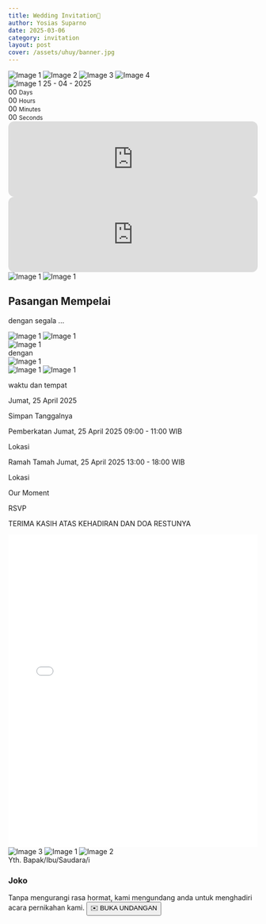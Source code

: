 ```yaml
---
title: Wedding Invitation💍
author: Yosias Suparno
date: 2025-03-06
category: invitation
layout: post
cover: /assets/uhuy/banner.jpg
---
```


<link rel="stylesheet" href="/assets/wedding_invitation/wedding.css">

<div class="wed-image-wrapper">
  <div class="wed-image-container">
      <img src="/assets/wedding_invitation/images/content/earth-small2.jpg" alt="Image 1">
      <img src="/assets/wedding_invitation/images/content/water-small2.gif" alt="Image 2">
      <img src="/assets/wedding_invitation/images/content/fire-small2.jpg" alt="Image 3">
      <img src="/assets/wedding_invitation/images/content/wind-small2.jpg" alt="Image 4">
      <!-- Center Image Positioned Correctly -->
      <div class="wed-center-bottom-image-container">
          <img src="/assets/wedding_invitation/images/content/opening-small-name-short.png" alt="Image 1" class="wed-center-image">
          <span class="wed-center-span">25 - 04 - 2025</span>
      </div>
      
  </div>
</div>


<div class="cd-countdown-wrapper">
  <div class="cd-countdown">
    <div class="cd-time-box">
      <span id="days">00</span>
      <small>Days</small>
    </div>
    <div class="cd-time-box">
      <span id="hours">00</span>
      <small>Hours</small>
    </div>
    <div class="cd-time-box">
      <span id="minutes">00</span>
      <small>Minutes</small>
    </div>
    <div class="cd-time-box">
      <span id="seconds">00</span>
      <small>Seconds</small>
    </div>
  </div>
</div>
<script src="/assets/wedding_invitation/countdown.js"></script>


<iframe style="border-radius:12px" src="https://open.spotify.com/embed/track/0pJfOGfXolKFrlMUJIAiib?utm_source=generator&theme=0" width="100%" height="152" frameBorder="0" allowfullscreen="" allow="autoplay; clipboard-write; encrypted-media; fullscreen; picture-in-picture" loading="lazy"></iframe>
<iframe style="border-radius:12px" src="https://open.spotify.com/embed/track/3jyGsM8Jfk6163HADlNAIg?utm_source=generator&theme=0" width="100%" height="152" frameBorder="0" allowfullscreen="" allow="autoplay; clipboard-write; encrypted-media; fullscreen; picture-in-picture" loading="lazy"></iframe>


 <div class="verse-container">
          <div class="verse">
            <img src="/assets/wedding_invitation/images/content/verse1-bg.jpg" alt="Image 1">
            <img src="/assets/wedding_invitation/images/content/verse1.png" alt="Image 1">
          </div>
  </div>

## Pasangan Mempelai
dengan segala ...


<div class="mempelai-container">
  <div class="mempelai">
          <div class="mempelai-detail-box">
          <img src="/assets/wedding_invitation/images/content/garden-name-bg.png" alt="Image 1">
          <img src="/assets/wedding_invitation/images/content/garden-name.png" alt="Image 1">
          </div>
          <div class="mempelai-box">
            <img src="/assets/wedding_invitation/images/content/garden.jpg" alt="Image 1">
          </div>
  </div>
  dengan
  <div class="mempelai">
          <div class="mempelai-box">
            <img src="/assets/wedding_invitation/images/content/flower.jpg" alt="Image 1">
          </div>
          <div class="mempelai-detail-box">
          <img src="/assets/wedding_invitation/images/content/flower-name-bg.png" alt="Image 1">
          <img src="/assets/wedding_invitation/images/content/flower-name.png" alt="Image 1">
          </div>
  </div>
</div>

waktu dan tempat

Jumat, 25 April 2025

Simpan Tanggalnya


Pemberkatan
Jumat, 25 April 2025 09:00 - 11:00 WIB

Lokasi


Ramah Tamah
Jumat, 25 April 2025 13:00 - 18:00 WIB

Lokasi


Our Moment

RSVP

TERIMA KASIH
ATAS KEHADIRAN DAN DOA RESTUNYA



<iframe src="/assets/wedding_invitation/game.html" style="width: 100%; aspect-ratio: 4 / 5; border: none;"></iframe>

<div id="wed-overlay">
    <!-- <img src="/assets/wedding_invitation/images/content/opening-small-background.jpg" class="image-overlay-container" alt="Full Width Image"> -->
    <div class="cover-container">
      <img src="/assets/wedding_invitation/images/content/opening-small-background.jpg" alt="Image 3" class="cover-overlay">
      <img src="/assets/wedding_invitation/images/content/opening-small-name2.png" alt="Image 1" class="cover-overlay">
      <img src="/assets/wedding_invitation/images/content/opening-small-title.png" alt="Image 2" class="cover-overlay">
    <div class="cover-overlay wed-close-section">
        <span>Yth. Bapak/Ibu/Saudara/i</span>
        <h3 id="receivername">Joko</h3> 
        <span>
Tanpa mengurangi rasa hormat,
kami mengundang anda untuk menghadiri
acara pernikahan kami.
        </span>
        <button id="wed-close-btn">✉️ BUKA UNDANGAN</button>
    </div>
</div>
</div>



<script>
        document.getElementById("wed-close-btn").addEventListener("click", function() {
            document.getElementById("wed-overlay").style.display = "none";
        });


        // Function to update the paragraph with the hash value
        function updateHashValue() {
            // Get the hash value without the #
            let hash = window.location.hash.substring(1);
            
            // Set the text inside the <p> tag
            document.getElementById("receivername").textContent = hash ? `${hash}` : "-";
        }

        // Run on page load
        updateHashValue();

        // Update the value when the hash changes
        window.addEventListener("hashchange", updateHashValue);
</script>